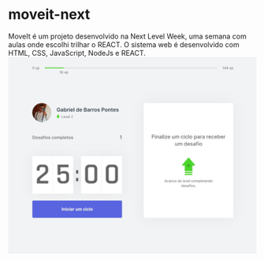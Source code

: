 # moveit-next

MoveIt é um projeto desenvolvido na Next Level Week, uma semana com aulas onde escolhi trilhar o REACT.
O sistema web é desenvolvido com HTML, CSS, JavaScript, NodeJs e REACT.
<img src="https://github.com/gpontes98/moveit-next/blob/main/public/printscreens/print-index.jpg" alt="Tela inicial do Move It">
